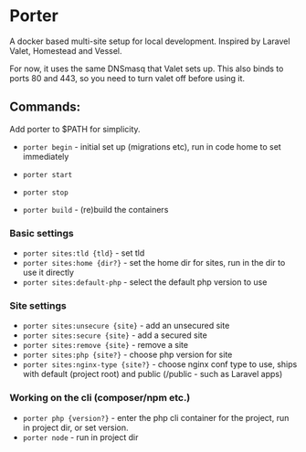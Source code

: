 # Porter

A docker based multi-site setup for local development.  Inspired by Laravel Valet, Homestead and Vessel.

For now, it uses the same DNSmasq that Valet sets up.  This also binds to ports 80 and 443, so you need to turn valet off before using it.

## Commands:
Add porter to $PATH for simplicity.

 - `porter begin` - initial set up (migrations etc), run in code home to set immediately

 - `porter start`
 - `porter stop`
 - `porter build` - (re)build the containers

### Basic settings

 - `porter sites:tld {tld}` - set tld
 - `porter sites:home {dir?}` - set the home dir for sites, run in the dir to use it directly
 - `porter sites:default-php` - select the default php version to use
 
 ### Site settings
 
 - `porter sites:unsecure {site}` - add an unsecured site
 - `porter sites:secure {site}` - add a secured site
 - `porter sites:remove {site}` - remove a site 
 - `porter sites:php {site?}` - choose php version for site
 - `porter sites:nginx-type {site?}` - choose nginx conf type to use, ships with default (project root) and public (/public - such as Laravel apps)

### Working on the cli (composer/npm etc.)
 - `porter php {version?}` - enter the php cli container for the project, run in project dir, or set version.
 - `porter node` - run in project dir
